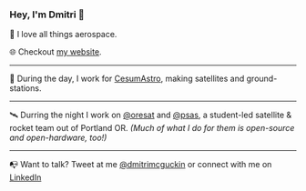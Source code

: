 ### Hey, I'm Dmitri 👋

🚀 I love all things aerospace.

🌐 Checkout [my website](http://dmitrimcguckin.com).

***

📡 During the day, I work for [CesumAstro](https://www.cesiumastro.com/), making satellites and ground-stations.

***

🛰️ Durring the night I work on [@oresat](https://github.com/oresat) and [@psas](https://github.com/psas), a student-led satellite & rocket team out of Portland OR. *(Much of what I do for them is open-source and open-hardware, too!)*

***

📭 Want to talk? Tweet at me [@dmitrimcguckin](https://twitter.com/DmitriMcguckin) or connect with me on [LinkedIn](https://www.linkedin.com/in/dmitrimcguckin/)
